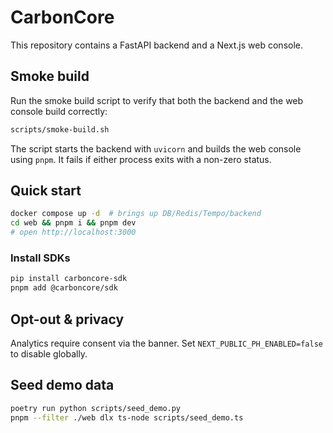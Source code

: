 # CarbonCore

This repository contains a FastAPI backend and a Next.js web console.

## Smoke build

Run the smoke build script to verify that both the backend and the web console build correctly:

```bash
scripts/smoke-build.sh
```

The script starts the backend with `uvicorn` and builds the web console using `pnpm`. It fails if either process exits with a non-zero status.

## Quick start

```bash
docker compose up -d  # brings up DB/Redis/Tempo/backend
cd web && pnpm i && pnpm dev
# open http://localhost:3000
```

### Install SDKs

```bash
pip install carboncore-sdk
pnpm add @carboncore/sdk
```

## Opt-out & privacy
Analytics require consent via the banner. Set `NEXT_PUBLIC_PH_ENABLED=false` to disable globally.

## Seed demo data

```bash
poetry run python scripts/seed_demo.py
pnpm --filter ./web dlx ts-node scripts/seed_demo.ts
```
